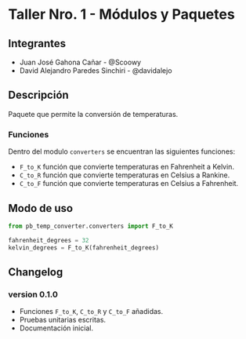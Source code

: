 # Taller Nro. 1 - Módulos y Paquetes

## Integrantes

- Juan José Gahona Cañar - @Scoowy
- David Alejandro Paredes Sinchiri - @davidalejo
  
## Descripción

Paquete que permite la conversión de temperaturas.

### Funciones

Dentro del modulo `converters` se encuentran las siguientes funciones:

- `F_to_K` función que convierte temperaturas en Fahrenheit a Kelvin.
- `C_to_R` función que convierte temperaturas en Celsius a Rankine.
- `C_to_F` función que convierte temperaturas en Celsius a Fahrenheit.

## Modo de uso

```python
from pb_temp_converter.converters import F_to_K

fahrenheit_degrees = 32
kelvin_degrees = F_to_K(fahrenheit_degrees)
```

## Changelog

### version 0.1.0

- Funciones `F_to_K`, `C_to_R` y `C_to_F` añadidas.
- Pruebas unitarias escritas.
- Documentación inicial.